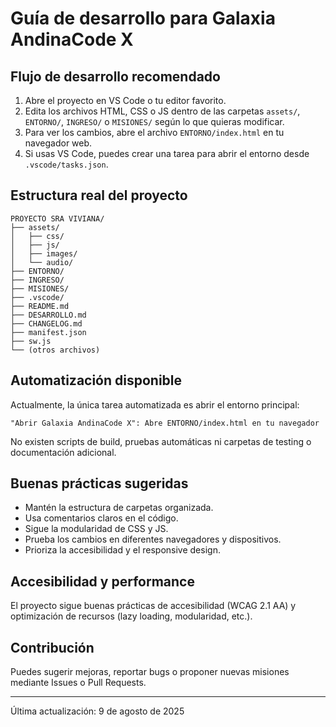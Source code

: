 # Guía de desarrollo para Galaxia AndinaCode X

## Flujo de desarrollo recomendado

1. Abre el proyecto en VS Code o tu editor favorito.
2. Edita los archivos HTML, CSS o JS dentro de las carpetas `assets/`, `ENTORNO/`, `INGRESO/` o `MISIONES/` según lo que quieras modificar.
3. Para ver los cambios, abre el archivo `ENTORNO/index.html` en tu navegador web.
4. Si usas VS Code, puedes crear una tarea para abrir el entorno desde `.vscode/tasks.json`.

## Estructura real del proyecto

```
PROYECTO SRA VIVIANA/
├── assets/
│   ├── css/
│   ├── js/
│   ├── images/
│   └── audio/
├── ENTORNO/
├── INGRESO/
├── MISIONES/
├── .vscode/
├── README.md
├── DESARROLLO.md
├── CHANGELOG.md
├── manifest.json
├── sw.js
└── (otros archivos)
```

## Automatización disponible

Actualmente, la única tarea automatizada es abrir el entorno principal:

```
"Abrir Galaxia AndinaCode X": Abre ENTORNO/index.html en tu navegador
```

No existen scripts de build, pruebas automáticas ni carpetas de testing o documentación adicional.

## Buenas prácticas sugeridas

- Mantén la estructura de carpetas organizada.
- Usa comentarios claros en el código.
- Sigue la modularidad de CSS y JS.
- Prueba los cambios en diferentes navegadores y dispositivos.
- Prioriza la accesibilidad y el responsive design.

## Accesibilidad y performance

El proyecto sigue buenas prácticas de accesibilidad (WCAG 2.1 AA) y optimización de recursos (lazy loading, modularidad, etc.).

## Contribución

Puedes sugerir mejoras, reportar bugs o proponer nuevas misiones mediante Issues o Pull Requests.

---

Última actualización: 9 de agosto de 2025
